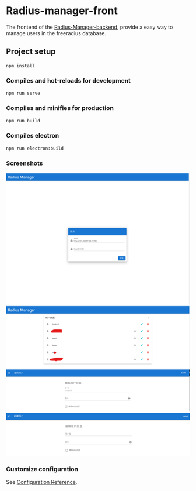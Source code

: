 # Radius-manager-front

The frontend of the [Radius-Manager-backend](https://github.com/Gaojianli/Radius-Manager-backend), provide a easy way to manage users in the freeradius database.

## Project setup
```
npm install
```

### Compiles and hot-reloads for development
```
npm run serve
```

### Compiles and minifies for production
```
npm run build
```

### Compiles electron
```
npm run electron:build
```

### Screenshots
![](Screenshots/1.png)
![](Screenshots/2.png)
![](Screenshots/3.png)
![](Screenshots/4.png)


### Customize configuration
See [Configuration Reference](https://cli.vuejs.org/config/).
